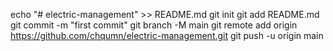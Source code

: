 echo "# electric-management" >> README.md
git init
git add README.md
git commit -m "first commit"
git branch -M main
git remote add origin https://github.com/chqumn/electric-management.git
git push -u origin main
